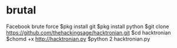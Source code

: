 # brutal
Facebook brute force 
$pkg install git
$pkg install python
$git clone https://github.com/thehackingsage/hacktronian.git
$cd hacktronian
$chomd +x http://hacktronian.py
$python 2 hacktronian.py
